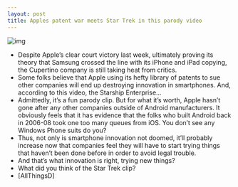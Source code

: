 ```yaml
---
layout: post
title: Apples patent war meets Star Trek in this parody video
---
```

![img](http://media.idownloadblog.com/wp-content/uploads/2012/08/star-trek-enterprise.png)
* Despite Apple’s clear court victory last week, ultimately proving its theory that Samsung crossed the line with its iPhone and iPad copying, the Cupertino company is still taking heat from critics.
* Some folks believe that Apple using its hefty library of patents to sue other companies will end up destroying innovation in smartphones. And, according to this video, the Starship Enterprise…
* Admittedly, it’s a fun parody clip. But for what it’s worth, Apple hasn’t gone after any other companies outside of Android manufacturers. It obviously feels that it has evidence that the folks who built Android back in 2006-08 took one too many queues from iOS. You don’t see any Windows Phone suits do you?
* Thus, not only is smartphone innovation not doomed, it’ll probably increase now that companies feel they will have to start trying things that haven’t been done before in order to avoid legal trouble.
* And that’s what innovation is right, trying new things?
* What did you think of the Star Trek clip?
* [AllThingsD]

